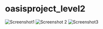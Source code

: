 # oasisproject_level2
![Screenshot1](https://github.com/nandan288/oasisproject_level2/assets/134582254/0ed4f429-b780-48d0-a919-02aef6134963)
![Screenshot 2](https://github.com/nandan288/oasisproject_level2/assets/134582254/bba3a5b6-6693-4da8-8273-dbaa4ec5df96)
![Screenshot3](https://github.com/nandan288/oasisproject_level2/assets/134582254/8f4f49b7-2d54-4468-bd46-f5febfeb8a7f)
